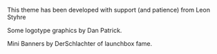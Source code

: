 
This theme has been developed with support (and patience) from Leon Styhre

Some logotype graphics by Dan Patrick.

Mini Banners by DerSchlachter of launchbox fame.


